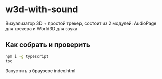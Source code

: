 # w3d-with-sound
Визуализатор 3D + простой трекер, состоит из 2 модулей: AudioPage для трекера и World3D для звука

## Как собрать и проверить
```bash
npm i -g typescript
tsc
```

Запустить в браузере index.html
